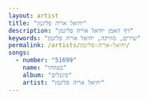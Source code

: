 ```yaml
---
layout: artist
title: "יחיאל אריה פליגמן"
description: "דף האמן יחיאל אריה פליגמן"
keywords: "שירים, מוזיקה, יחיאל אריה פליגמן"
permalink: /artists/יחיאל-אריה-פליגמן/
songs:
  - number: "51699"
    name: "בטחתי"
    album: "סינגלים"
    artist: "יחיאל אריה פליגמן"
---
```

